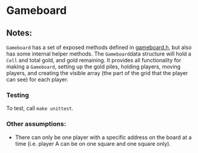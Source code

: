 # Gameboard

## Notes:

`Gameboard` has a set of exposed methods defined in [gameboard.h](./gameboard.h), but also has some internal helper methods. The `Gameboard`data structure will hold a `Cell` and total gold, and gold remaining. It provides all functionality for making a `Gameboard`, setting up the gold piles, holding players, moving players, and creating the visible array (the part of the grid that the player can see) for each player. 

### Testing

To test, call `make unittest`.

### Other assumptions:
- There can only be one player with a specific address on the board at a time 
(i.e. player A can be on one square and one square only).
